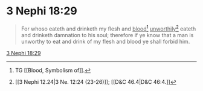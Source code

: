 # 3 Nephi 18:29

> For whoso eateth and drinketh my flesh and <u>blood</u>[^a] <u>unworthily</u>[^b] eateth and drinketh damnation to his soul; therefore if ye know that a man is unworthy to eat and drink of my flesh and blood ye shall forbid him.

[3 Nephi 18:29](https://www.churchofjesuschrist.org/study/scriptures/bofm/3-ne/18?lang=eng&id=p29#p29)


[^a]: TG [[Blood, Symbolism of]].
[^b]: [[3 Nephi 12.24|3 Ne. 12:24 (23-26)]]; [[D&C 46.4|D&C 46:4.]]
